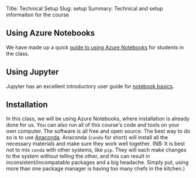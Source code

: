 Title: Technical Setup
Slug: setup
Summary: Technical and setup informaiton for the course


## Using Azure Notebooks
We have made up a quick [guide to using Azure Notebooks]({filename}/pdfs/Azure_Guide.pdf) for students in the class.

## Using Jupyter
Jupyter has an excellent introductory user guide for [notebook basics](https://nbviewer.jupyter.org/github/jupyter/notebook/blob/master/docs/source/examples/Notebook/Notebook%20Basics.ipynb).

## Installation
In this class, we will be using Azure Notebooks, where installation is already done for us. You can also run all of this course's code and tools on your own computer. The software is all free and open source. The best way to do so is to use [Anaconda](https://www.anaconda.com/distribution). Anaconda (`conda` for short) will install all the necessary materials and make sure they work well together. (NB: It is best not to mix `conda` with other systems, like `pip`. They will each make changes to the system without telling the other, and this can result in inconsistent/incompatable packages and a big headache. Simply put, using more than one package manager is having too many chefs in the kitchen.)
